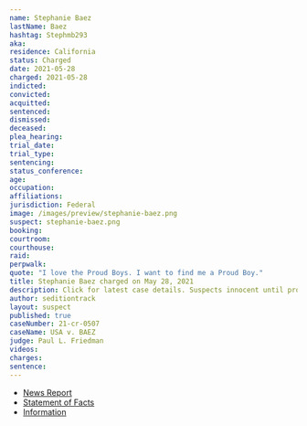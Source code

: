 ```yaml
---
name: Stephanie Baez
lastName: Baez
hashtag: Stephmb293
aka:
residence: California
status: Charged
date: 2021-05-28
charged: 2021-05-28
indicted:
convicted:
acquitted:
sentenced:
dismissed:
deceased:
plea_hearing:
trial_date:
trial_type:
sentencing:
status_conference:
age:
occupation:
affiliations:
jurisdiction: Federal
image: /images/preview/stephanie-baez.png
suspect: stephanie-baez.png
booking:
courtroom:
courthouse:
raid:
perpwalk:
quote: "I love the Proud Boys. I want to find me a Proud Boy."
title: Stephanie Baez charged on May 28, 2021
description: Click for latest case details. Suspects innocent until proven guilty.
author: seditiontrack
layout: suspect
published: true
caseNumber: 21-cr-0507
caseName: USA v. BAEZ
judge: Paul L. Friedman
videos:
charges:
sentence:
---
```

- [News Report](https://www.al.com/news/2021/06/woman-wanted-to-find-me-a-proud-boy-at-us-capitol-but-gets-arrested-in-alabama-for-jan-6-riot.html)
- [Statement of Facts](https://www.justice.gov/usao-dc/case-multi-defendant/file/1401761/download)
- [Information](https://www.justice.gov/usao-dc/case-multi-defendant/file/1423576/download)
